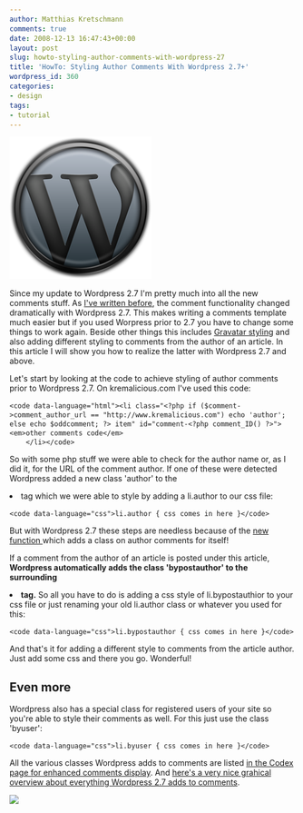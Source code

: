 ```yaml
---
author: Matthias Kretschmann
comments: true
date: 2008-12-13 16:47:43+00:00
layout: post
slug: howto-styling-author-comments-with-wordpress-27
title: 'HowTo: Styling Author Comments With Wordpress 2.7+'
wordpress_id: 360
categories:
- design
tags:
- tutorial
---
```


![Wordpress Logo by kremalicious](/media/wordpress-logo.png)

Since my update to Wordpress 2.7 I'm pretty much into all the new comments stuff. As [I've written before](http://www.kremalicious.com/2008/12/how-to-set-a-custom-gravatar-image-in-wordpress-27/), the comment functionality changed dramatically with Wordpress 2.7. This makes writing a comments template much easier but if you used Worpress prior to 2.7 you have to change some things to work again. Beside other things this includes [Gravatar styling](http://www.kremalicious.com/2008/12/how-to-set-a-custom-gravatar-image-in-wordpress-27/) and also adding different styling to comments from the author of an article. In this article I will show you how to realize the latter with Wordpress 2.7 and above.



<!-- more -->

Let's start by looking at the code to achieve styling of author comments prior to Wordpress 2.7. On kremalicious.com I've used this code:


    
    
    <code data-language="html"><li class="<?php if ($comment->comment_author_url == "http://www.kremalicious.com") echo 'author'; else echo $oddcomment; ?> item" id="comment-<?php comment_ID() ?>">
    <em>other comments code</em>
    	</li></code>
    


So with some php stuff we were able to check for the author name or, as I did it, for the URL of the comment author. If one of these were detected Wordpress added a new class 'author' to the <li> tag which we were able to style by adding a li.author to our css file:


    
    <code data-language="css">li.author { css comes in here }</code>



But with Wordpress 2.7 these steps are needless because of the [new function <?php wp_list_comments(); ?>](http://codex.wordpress.org/Template_Tags/wp_list_comments) which adds a class on author comments for itself!

If a comment from the author of an article is posted under this article, **Wordpress automatically adds the class 'bypostauthor' to the surrounding <li> tag.** So all you have to do is adding a css style of li.bypostauthior to your css file or just renaming your old li.author class or whatever you used for this: 


    
    <code data-language="css">li.bypostauthor { css comes in here }</code>



And that's it for adding a different style to comments from the article author. Just add some css and there you go. Wonderful!



## Even more



Wordpress also has a special class for registered users of your site so you're able to style their comments as well. For this just use the class 'byuser':


    
    <code data-language="css">li.byuser { css comes in here }</code>



All the various classes Wordpress adds to comments are listed [in the Codex page for enhanced comments display](http://codex.wordpress.org/Migrating_Plugins_and_Themes_to_2.7/Enhanced_Comment_Display#CSS_Styling). And [here's a very nice grahical overview about everything Wordpress 2.7 adds to comments](http://www.wp-fun.co.uk/2008/12/10/27-comment-classes/).



![](http://vg06.met.vgwort.de/na/20b9a4cf85274c83bccbac5e386f9575)
